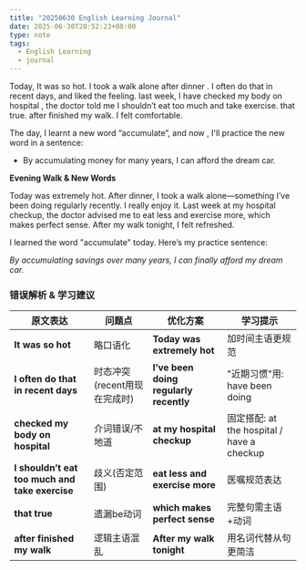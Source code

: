 ```yaml
---
title: "20250630 English Learning Journal"
date: 2025-06-30T20:52:23+08:00
type: note
tags: 
  - English Learning
  - journal
---
```


Today, It was so hot. I took a walk alone after dinner . I often do that in recent days, and liked the feeling. last week, I have checked my body on hospital , the doctor told me  I shouldn’t eat too much and take exercise. that true. after finished my walk. I felt comfortable. 

The day, I learnt a new word “accumulate”, and now ,  I'll practice the new word in a sentence:

- By accumulating money for many years, I can afford the dream car.

**Evening Walk & New Words**

Today was extremely hot. After dinner, I took a walk alone—something I’ve been doing regularly recently. I really enjoy it. Last week at my hospital checkup, the doctor advised me to eat less and exercise more, which makes perfect sense. After my walk tonight, I felt refreshed.

I learned the word "accumulate" today. Here’s my practice sentence:

*By accumulating savings over many years, I can finally afford my dream car.*

### **错误解析 & 学习建议**

| **原文表达** | **问题点** | **优化方案** | **学习提示** |
| --- | --- | --- | --- |
| **It was so hot** | 略口语化 | **Today was extremely hot** | 加时间主语更规范 |
| **I often do that in recent days** | 时态冲突(recent用现在完成时) | **I’ve been doing regularly recently** | "近期习惯"用: have been doing |
| **checked my body on hospital** | 介词错误/不地道 | **at my hospital checkup** | 固定搭配: at the hospital / have a checkup |
| **I shouldn’t eat too much and take exercise** | 歧义(否定范围) | **eat less and exercise more** | 医嘱规范表达 |
| **that true** | 遗漏be动词 | **which makes perfect sense** | 完整句需主语+动词 |
| **after finished my walk** | 逻辑主语混乱 | **After my walk tonight** | 用名词代替从句更简洁 |
